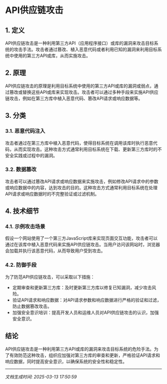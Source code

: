 # API供应链攻击

## 1. 定义

API供应链攻击是一种利用第三方API（应用程序接口）或库的漏洞来攻击目标系统的攻击手法。攻击者通过篡改、植入恶意代码或者利用已知的漏洞来利用目标系统中使用的第三方API或库，从而实施攻击。

## 2. 原理

API供应链攻击的原理是利用目标系统中使用的第三方API或库的漏洞或弱点，通过篡改或替换这些API或库来实现攻击。攻击者可以通过多种手段来实施API供应链攻击，例如在第三方库中植入恶意代码、篡改API请求或响应数据等。

## 3. 分类

### 3.1. 恶意代码注入

攻击者通过在第三方库中植入恶意代码，使得目标系统在调用该库时执行恶意代码，从而实现攻击。这种攻击方式通常利用目标系统在下载、更新第三方库时的不安全实践或过程中的漏洞。

### 3.2. 数据篡改

攻击者可以通过篡改API请求或响应数据来实施攻击，例如修改API请求中的参数或响应数据中的内容，达到攻击的目的。这种攻击方式通常利用目标系统在处理API请求或响应数据时的不完整验证或过滤机制。

## 4. 技术细节

### 4.1. 示例攻击场景

假设一个网站使用了一个第三方JavaScript库来实现页面交互功能，攻击者可以通过在该库中植入恶意代码来实施API供应链攻击。当用户访问该网站时，浏览器会加载并执行该恶意代码，从而导致用户受到攻击。

### 4.2. 防御手段

为了防范API供应链攻击，可以采取以下措施：

- 定期审查和更新第三方库：及时更新第三方库以修复已知漏洞，减少攻击风险。
- 验证API请求和响应数据：对API请求参数和响应数据进行严格的验证和过滤，防止数据篡改攻击。
- 加强安全意识培训：提高开发人员和运维人员对API供应链攻击的认识，加强安全意识。

## 结论

API供应链攻击是一种利用第三方API或库的漏洞来攻击目标系统的危险手法。为了有效防范这种攻击，组织应加强对第三方库的审查和更新，严格验证API请求和响应数据，同时提高安全意识，以确保系统的安全性和稳定性。

---

*文档生成时间: 2025-03-13 17:50:59*
